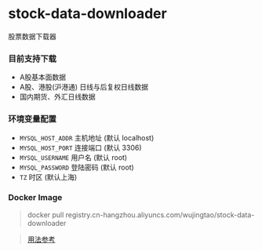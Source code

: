 # stock-data-downloader
股票数据下载器

### 目前支持下载
* A股基本面数据
* A股、港股(沪港通) 日线与后复权日线数据
* 国内期货、外汇日线数据

### 环境变量配置
* `MYSQL_HOST_ADDR` 主机地址 (默认 localhost)
* `MYSQL_HOST_PORT` 连接端口 (默认 3306)
* `MYSQL_USERNAME` 用户名 (默认 root)
* `MYSQL_PASSWORD` 登陆密码 (默认 root)
* `TZ` 时区 (默认上海)

### Docker Image
> docker pull registry.cn-hangzhou.aliyuncs.com/wujingtao/stock-data-downloader

> [用法参考](./test/remote_debug_config/debug.sh)
